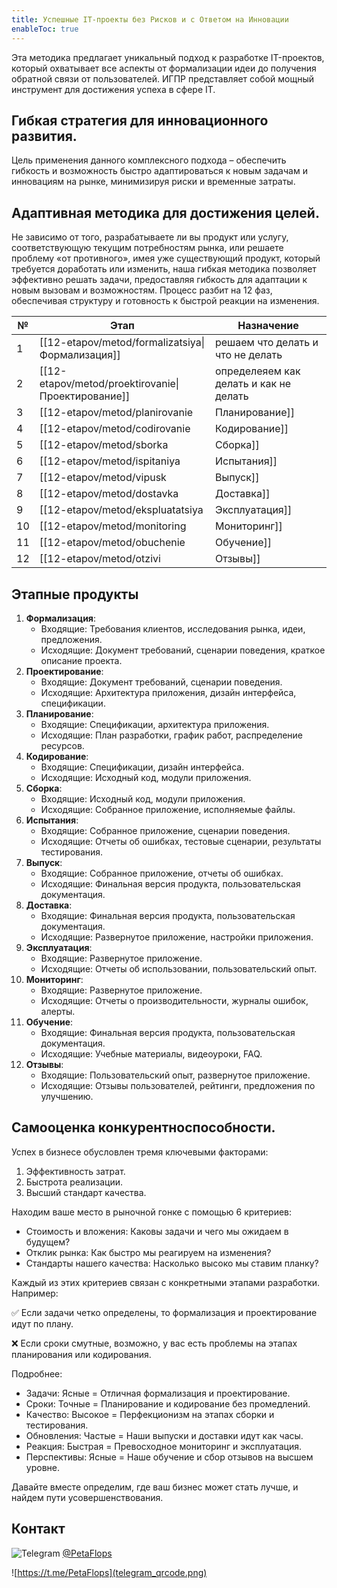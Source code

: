 ```yaml
---
title: Успешные IT-проекты без Рисков и с Ответом на Инновации
enableToc: true
---
```

Эта методика предлагает уникальный подход к разработке IT-проектов, который охватывает все аспекты от формализации идеи до получения обратной связи от пользователей. ИГПР представляет собой мощный инструмент для достижения успеха в сфере IT.

## Гибкая стратегия для инновационного развития.
Цель применения данного комплексного подхода – обеспечить гибкость и возможность быстро адаптироваться к новым задачам и инновациям на рынке, минимизируя риски и временные затраты.

## Адаптивная методика для достижения целей.
Не зависимо от того, разрабатываете ли вы продукт или услугу, соответствующую текущим потребностям рынка, или решаете проблему «от противного», имея уже существующий продукт, который требуется доработать или изменить, наша гибкая методика позволяет эффективно решать задачи, предоставляя гибкость для адаптации к новым вызовам и возможностям. Процесс разбит на 12 фаз, обеспечивая структуру и готовность к быстрой реакции на изменения.

| № | Этап | Назначение|
|--|--|--|
|1|[[12-etapov/metod/formalizatsiya\|Формализация]]|решаем что делать и что не делать|
|2|[[12-etapov/metod/proektirovanie\|Проектирование]]|определеяем как делать и как не делать|
|3|[[12-etapov/metod/planirovanie|Планирование]]|фиксируем когда и кем что делать|
|4|[[12-etapov/metod/codirovanie|Кодирование]]|пишем код|
|5|[[12-etapov/metod/sborka|Сборка]]|собираем приложение|
|6|[[12-etapov/metod/ispitaniya|Испытания]]|проводим тестирование|
|7|[[12-etapov/metod/vipusk|Выпуск]]|публикуем приложение и пользовательскую документацию|
|8|[[12-etapov/metod/dostavka|Доставка]]|развёртываем и настраиваем приложение|
|9|[[12-etapov/metod/ekspluatatsiya|Эксплуатация]]|собираем и исследуем пользовательский опыт|
|10|[[12-etapov/metod/monitoring|Мониторинг]]|наблюдаем за приложением|
|11|[[12-etapov/metod/obuchenie|Обучение]]|обучаем пользователей|
|12|[[12-etapov/metod/otzivi|Отзывы]]|собираем и ранжируем отзывы|

## Этапные продукты
1. **Формализация**:
	- Входящие: Требования клиентов, исследования рынка, идеи, предложения.
	- Исходящие: Документ требований, сценарии поведения, краткое описание проекта.
2. **Проектирование**:
	- Входящие: Документ требований, сценарии поведения.
	- Исходящие: Архитектура приложения, дизайн интерфейса, спецификации.
3. **Планирование**:
	- Входящие: Спецификации, архитектура приложения.
	- Исходящие: План разработки, график работ, распределение ресурсов.
4. **Кодирование**:
	- Входящие: Спецификации, дизайн интерфейса.
	- Исходящие: Исходный код, модули приложения.
5. **Сборка**:
	- Входящие: Исходный код, модули приложения.
	- Исходящие: Собранное приложение, исполняемые файлы.
6. **Испытания**:
	- Входящие: Собранное приложение, сценарии поведения.
	- Исходящие: Отчеты об ошибках, тестовые сценарии, результаты тестирования.
7. **Выпуск**:
	- Входящие: Собранное приложение, отчеты об ошибках.
	- Исходящие: Финальная версия продукта, пользовательская документация.
8. **Доставка**:
	- Входящие: Финальная версия продукта, пользовательская документация.
	- Исходящие: Развернутое приложение, настройки приложения.
9. **Эксплуатация**:
	- Входящие: Развернутое приложение.
	- Исходящие: Отчеты об использовании, пользовательский опыт.
10. **Мониторинг**:
	- Входящие: Развернутое приложение.
	- Исходящие: Отчеты о производительности, журналы ошибок, алерты.
11. **Обучение**:
	- Входящие: Финальная версия продукта, пользовательская документация.
	- Исходящие: Учебные материалы, видеоуроки, FAQ.
12. **Отзывы**:
	- Входящие: Пользовательский опыт, развернутое приложение.
	- Исходящие: Отзывы пользователей, рейтинги, предложения по улучшению.

## Самооценка конкурентноспособности.

Успех в бизнесе обусловлен тремя ключевыми факторами:

1. Эффективность затрат.
2. Быстрота реализации.
3. Высший стандарт качества.

Находим ваше место в рыночной гонке с помощью 6 критериев:

- Стоимость и вложения: Каковы задачи и чего мы ожидаем в будущем?
- Отклик рынка: Как быстро мы реагируем на изменения?
- Стандарты нашего качества: Насколько высоко мы ставим планку?

Каждый из этих критериев связан с конкретными этапами разработки. Например:

✅ Если задачи четко определены, то формализация и проектирование идут по плану. 

❌ Если сроки смутные, возможно, у вас есть проблемы на этапах планирования или кодирования.

Подробнее:

- Задачи: Ясные = Отличная формализация и проектирование.
- Сроки: Точные = Планирование и кодирование без промедлений.
- Качество: Высокое = Перфекционизм на этапах сборки и тестирования.
- Обновления: Частые = Наши выпуски и доставки идут как часы.
- Реакция: Быстрая = Превосходное мониторинг и эксплуатация.
- Перспективы: Ясные = Наше обучение и сбор отзывов на высшем уровне.

Давайте вместе определим, где ваш бизнес может стать лучше, и найдем пути усовершенствования.

## Контакт

![Telegram](telegram-icon-blue-angle.png)
[@PetaFlops](https://t.me/PetaFlops)

![https://t.me/PetaFlops](telegram_qrcode.png)
